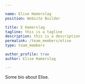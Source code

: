 ```yaml
---

name: Elise Hamerslag
position: Website Builder

title: E Hamerslag
tagline: this is a tagline
description: this is a description
permalink: /team_members/elise
type: team_members

author_profile: true
author: Elise Hamerslag

---
```


Some bio about Elise.